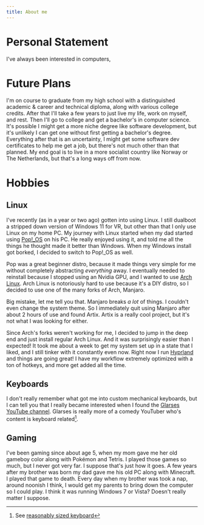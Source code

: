 ```yaml
---
title: About me
---
```


# Personal Statement

I've always been interested in computers, 

# Future Plans

I'm on course to graduate from my high school with a distinguished academic & career and technical diploma, along with various college credits. After that I'll take a few years to just live my life, work on myself, and rest. Then I'll go to college and get a bachelor's in computer science. It's possible I might get a more niche degree like software development, but it's unlikely I can get one without first getting a bachelor's degree. Everything after that is an uncertainty, I might get some software dev certificates to help me get a job, but there's not much other than that planned. My end goal is to live in a more socialist country like Norway or The Netherlands, but that's a long ways off from now.

# Hobbies

## Linux

I've recently (as in a year or two ago) gotten into using Linux. I still dualboot a stripped down version of Windows 11 for VR, but other than that I only use Linux on my home PC. My journey with Linux started when my dad started using [Pop!\_OS](https://pop.system76.com) on his PC. He really enjoyed using it, and told me all the things he thought made it better than Windows. When my Windows install got borked, I decided to switch to Pop!\_OS as well.

Pop was a great beginner distro, because it made things very simple for me without completely abstracting _everything_ away. I eventually needed to reinstall because I stopped using an Nvidia GPU, and I wanted to use [Arch Linux](https://archlinux.org). Arch Linux is notoriously hard to use because it's a DIY distro, so I decided to use one of the many forks of Arch, Manjaro.

Big mistake, let me tell you that. Manjaro breaks _a lot_ of things. I couldn't even change the system theme. So I immediately quit using Manjaro after about 2 hours of use and found Artix. Artix is a really cool project, but it's not what I was looking for either.

Since Arch's forks weren't working for me, I decided to jump in the deep end and just install regular Arch Linux. And it was surprisingly easier than I expected! It took me about a week to get my system set up in a state that I liked, and I still tinker with it constantly even now. Right now I run [Hyprland](https://hyprland.org) and things are going great! I have my workflow extremely optimized with a ton of hotkeys, and more get added all the time.

## Keyboards

I don't really remember what got me into custom mechanical keyboards, but I can tell you that I really became interested when I found the [Glarses YouTube channel](https://www.youtube.com/@Glarses). Glarses is really more of a comedy YouTuber who's content is keyboard related[^1].

[^1]: See [reasonably sized keyboard](https://www.youtube.com/watch?v=L_8GKPOQ5r4)

## Gaming

I've been gaming since about age 5, when my mom gave me her old gameboy color along with Pokémon and Tetris. I played those games so much, but I never got very far. I suppose that's just how it goes. A few years after my brother was born my dad gave me his old PC along with Minecraft. I played that game to death. Every day when my brother was took a nap, around noonish I think, I would get my parents to bring down the computer so I could play. I think it was running Windows 7 or Vista? Doesn't really matter I suppose.

<!-- TODO: Finish Gaming Section -->
